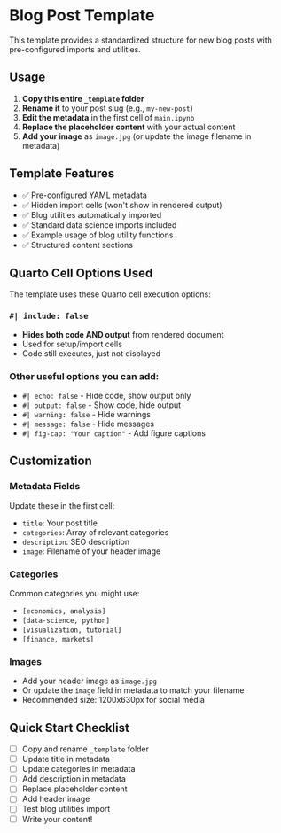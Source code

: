 # Blog Post Template

This template provides a standardized structure for new blog posts with pre-configured imports and utilities.

## Usage

1. **Copy this entire `_template` folder**
2. **Rename it** to your post slug (e.g., `my-new-post`)
3. **Edit the metadata** in the first cell of `main.ipynb`
4. **Replace the placeholder content** with your actual content
5. **Add your image** as `image.jpg` (or update the image filename in metadata)

## Template Features

- ✅ Pre-configured YAML metadata
- ✅ Hidden import cells (won't show in rendered output)
- ✅ Blog utilities automatically imported
- ✅ Standard data science imports included
- ✅ Example usage of blog utility functions
- ✅ Structured content sections

## Quarto Cell Options Used

The template uses these Quarto cell execution options:

### `#| include: false`
- **Hides both code AND output** from rendered document
- Used for setup/import cells
- Code still executes, just not displayed

### Other useful options you can add:

- `#| echo: false` - Hide code, show output only
- `#| output: false` - Show code, hide output
- `#| warning: false` - Hide warnings
- `#| message: false` - Hide messages
- `#| fig-cap: "Your caption"` - Add figure captions

## Customization

### Metadata Fields
Update these in the first cell:
- `title`: Your post title
- `categories`: Array of relevant categories
- `description`: SEO description
- `image`: Filename of your header image

### Categories
Common categories you might use:
- `[economics, analysis]`
- `[data-science, python]`
- `[visualization, tutorial]`
- `[finance, markets]`

### Images
- Add your header image as `image.jpg`
- Or update the `image` field in metadata to match your filename
- Recommended size: 1200x630px for social media

## Quick Start Checklist

- [ ] Copy and rename `_template` folder
- [ ] Update title in metadata
- [ ] Update categories in metadata  
- [ ] Add description in metadata
- [ ] Replace placeholder content
- [ ] Add header image
- [ ] Test blog utilities import
- [ ] Write your content!
